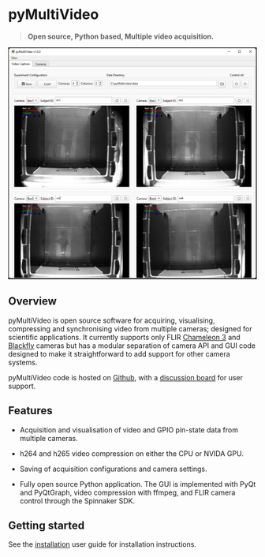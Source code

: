 # pyMultiVideo

>**Open source, Python based, Multiple video acquisition.**

![example](./media/multi_camera_layout.png)

## Overview

pyMultiVideo is open source software for acquiring, visualising, compressing and synchronising video from multiple cameras; designed for scientific applications.  It currently supports only FLIR [Chameleon 3](https://www.teledynevisionsolutions.com/products/chameleon3-usb3/) and [Blackfly](https://www.teledynevisionsolutions.com/products/blackfly-s-usb3/#resources-support) cameras but has a modular separation of camera API and GUI code designed to make it straightforward to add support for other camera systems.  

pyMultiVideo code is hosted on [Github](https://github.com/pyMultiVideo), with a [discussion board](https://github.com/orgs/pyMultiVideo/discussions) for user support.

## Features

- Acquisition and visualisation of video and GPIO pin-state data from multiple cameras. 

- h264 and h265 video compression on either the CPU or NVIDA GPU.

- Saving of acquisition configurations and camera settings.

- Fully open source Python application.  The GUI is implemented with PyQt and PyQtGraph, video compression with ffmpeg, and FLIR camera control through the Spinnaker SDK.

## Getting started

See the [installation](./user-guide/installation.md) user guide for installation instructions.
